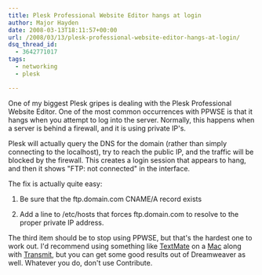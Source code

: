 ```yaml
---
title: Plesk Professional Website Editor hangs at login
author: Major Hayden
date: 2008-03-13T18:11:57+00:00
url: /2008/03/13/plesk-professional-website-editor-hangs-at-login/
dsq_thread_id:
  - 3642771017
tags:
  - networking
  - plesk

---
```

One of my biggest Plesk gripes is dealing with the Plesk Professional Website Editor. One of the most common occurrences with PPWSE is that it hangs when you attempt to log into the server. Normally, this happens when a server is behind a firewall, and it is using private IP's.

Plesk will actually query the DNS for the domain (rather than simply connecting to the localhost), try to reach the public IP, and the traffic will be blocked by the firewall. This creates a login session that appears to hang, and then it shows "FTP: not connected" in the interface.

The fix is actually quite easy:

1) Be sure that the ftp.domain.com CNAME/A record exists

2) Add a line to /etc/hosts that forces ftp.domain.com to resolve to the proper private IP address.

The third item should be to stop using PPWSE, but that's the hardest one to work out. I'd recommend using something like [TextMate][1] on a [Mac][2] along with [Transmit][3], but you can get some good results out of Dreamweaver as well. Whatever you do, don't use Contribute.

 [1]: http://macromates.com/
 [2]: http://www.apple.com/macbookpro/
 [3]: http://www.panic.com/transmit/
